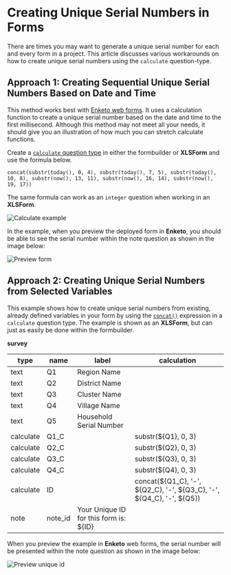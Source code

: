 # Creating Unique Serial Numbers in Forms

There are times you may want to generate a unique serial number for each and
every form in a project. This article discusses various workarounds on how to
create unique serial numbers using the `calculate` question-type.

## Approach 1: Creating Sequential Unique Serial Numbers Based on Date and Time

This method works best with [Enketo web forms](data_through_webforms.md). It
uses a calculation function to create a unique serial number based on the date
and time to the first millisecond. Although this method may not meet all your
needs, it should give you an illustration of how much you can stretch calculate
functions.

Create a
<a class="reference" href="calculate_questions.html"><code>calculate</code>
question type</a> in either the formbuilder or **XLSForm** and use the formula
below.

```
concat(substr(today(), 0, 4), substr(today(), 7, 5), substr(today(), 10, 8), substr(now(), 13, 11), substr(now(), 16, 14), substr(now(), 19, 17))
```

<p class="note">
  The same formula can work as an <code>integer</code> question when working in
  an <strong>XLSForm</strong>.
</p>

![Calculate example](/images/unique_serial_numbers/calculate_example.png)

In the example, when you preview the deployed form in **Enketo**, you should be
able to see the serial number within the note question as shown in the image
below:

![Preview form](/images/unique_serial_numbers/preview_form.png)

## Approach 2: Creating Unique Serial Numbers from Selected Variables

This example shows how to create unique serial numbers from existing, already
defined variables in your form by using the
[`concat()`](https://docs.getodk.org/form-operators-functions/#concat)
expression in a `calculate` question type. The example is shown as an
**XLSForm**, but can just as easily be done within the formbuilder.

**survey**

| type      | name    | label                                  | calculation                                                           |
| --------- | ------- | -------------------------------------- | --------------------------------------------------------------------- |
| text      | Q1      | Region Name                            |                                                                       |
| text      | Q2      | District Name                          |                                                                       |
| text      | Q3      | Cluster Name                           |                                                                       |
| text      | Q4      | Village Name                           |                                                                       |
| text      | Q5      | Household Serial Number                |                                                                       |
| calculate | Q1_C    |                                        | substr(${Q1}, 0, 3)                                                   |
| calculate | Q2_C    |                                        | substr(${Q2}, 0, 3)                                                   |
| calculate | Q3_C    |                                        | substr(${Q3}, 0, 3)                                                   |
| calculate | Q4_C    |                                        | substr(${Q4}, 0, 3)                                                   |
| calculate | ID      |                                        | concat(${Q1_C}, '-', ${Q2_C}, '-', ${Q3_C}, '-', ${Q4_C}, '-', ${Q5}) |
| note      | note_id | Your Unique ID for this form is: ${ID} |                                                                       |

When you preview the example in **Enketo** web forms, the serial number will be
presented within the note question as shown in the image below:

![Preview unique id](/images/unique_serial_numbers/preview_uniqueid.png)

